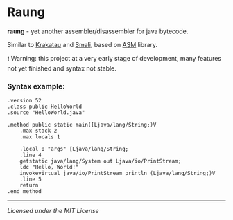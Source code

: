 # Raung

**raung** - yet another assembler/disassembler for java bytecode.

Similar to [Krakatau](https://github.com/Storyyeller/Krakatau) and [Smali](https://github.com/JesusFreke/smali),
based on [ASM](https://asm.ow2.io/) library.

:exclamation: Warning: this project at a very early stage of development, many features not yet finished and syntax not stable.


### Syntax example:
```smali
.version 52
.class public HelloWorld
.source "HelloWorld.java"

.method public static main([Ljava/lang/String;)V
	.max stack 2
	.max locals 1

	.local 0 "args" [Ljava/lang/String;
	.line 4
	getstatic java/lang/System out Ljava/io/PrintStream;
	ldc "Hello, World!"
	invokevirtual java/io/PrintStream println (Ljava/lang/String;)V
	.line 5
	return
.end method
```

---------------------------------------
*Licensed under the MIT License*
